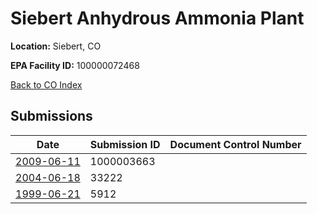 # Siebert Anhydrous Ammonia Plant

**Location:** Siebert, CO

**EPA Facility ID:** 100000072468

[Back to CO Index](../../index.md)

## Submissions

| Date | Submission ID | Document Control Number |
|------|--------------|-------------------------|
| [2009-06-11](submissions/1000003663.md) | 1000003663 |  |
| [2004-06-18](submissions/33222.md) | 33222 |  |
| [1999-06-21](submissions/5912.md) | 5912 |  |
